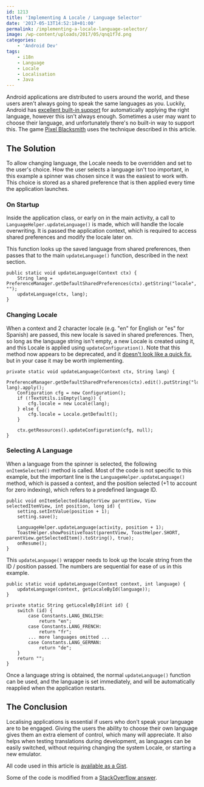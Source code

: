 ```yaml
---
id: 1213
title: 'Implementing A Locale / Language Selector'
date: '2017-05-13T14:52:18+01:00'
permalink: /implementing-a-locale-language-selector/
image: /wp-content/uploads/2017/05/qnq1f7d.png
categories:
    - 'Android Dev'
tags:
    - i18n
    - Language
    - Locale
    - Localisation
    - Java
---
```


Android applications are distributed to users around the world, and these users aren't always going to speak the same languages as you. Luckily, Android has [excellent built-in support](https://developer.android.com/guide/topics/resources/localization.html) for automatically applying the right language, however this isn't always enough. Sometimes a user may want to choose their language, and unfortunately there's no built-in way to support this. The game [Pixel Blacksmith](https://play.google.com/store/apps/details?id=uk.co.jakelee.blacksmith) uses the technique described in this article.

## The Solution

To allow changing language, the Locale needs to be overridden and set to the user's choice. How the user selects a language isn't too important, in this example a spinner was chosen since it was the easiest to work with. This choice is stored as a shared preference that is then applied every time the application launches.

### On Startup

Inside the application class, or early on in the main activity, a call to `LanguageHelper.updateLanguage()` is made, which will handle the locale overwriting. It is passed the application context, which is required to access shared preferences and modify the locale later on.

This function looks up the saved language from shared preferences, then passes that to the main `updateLanguage()` function, described in the next section.

```
public static void updateLanguage(Context ctx) {
    String lang = PreferenceManager.getDefaultSharedPreferences(ctx).getString("locale", "");
    updateLanguage(ctx, lang);
}
```

### Changing Locale

When a context and 2 character locale (e.g. "en" for English or "es" for Spanish) are passed, this new locale is saved in shared preferences. Then, so long as the language string isn't empty, a new Locale is created using it, and this Locale is applied using `updateConfiguration()`. Note that this method now appears to be deprecated, and it [doesn't look like a quick fix](http://stackoverflow.com/questions/40221711/android-context-getresources-updateconfiguration-deprecated/40704077#40704077), but in your case it may be worth implementing.

```
private static void updateLanguage(Context ctx, String lang) {
    PreferenceManager.getDefaultSharedPreferences(ctx).edit().putString("locale", lang).apply();
    Configuration cfg = new Configuration();
    if (!TextUtils.isEmpty(lang)) {
        cfg.locale = new Locale(lang);
    } else {
        cfg.locale = Locale.getDefault();
    }

    ctx.getResources().updateConfiguration(cfg, null);
}
```

### Selecting A Language

When a language from the spinner is selected, the following `onItemSelected()` method is called. Most of the code is not specific to this example, but the important line is the `LanguageHelper.updateLanguage()` method, which is passed a context, and the position selected (+1 to account for zero indexing), which refers to a predefined language ID.

```
public void onItemSelected(AdapterView parentView, View selectedItemView, int position, long id) {
    setting.setIntValue(position + 1);
    setting.save();

    LanguageHelper.updateLanguage(activity, position + 1);
    ToastHelper.showPositiveToast(parentView, ToastHelper.SHORT, parentView.getSelectedItem().toString(), true);
    onResume();
}
```

This `updateLanguage()` wrapper needs to look up the locale string from the ID / position passed. The numbers are sequential for ease of us in this example.

```
public static void updateLanguage(Context context, int language) {
    updateLanguage(context, getLocaleById(language));
}

private static String getLocaleById(int id) {
    switch (id) {
        case Constants.LANG_ENGLISH:
            return "en";
        case Constants.LANG_FRENCH:
            return "fr";
        ... more languages omitted ...
        case Constants.LANG_GERMAN:
            return "de";
    }
    return "";
}
```

Once a language string is obtained, the normal `updateLanguage()` function can be used, and the language is set immediately, and will be automatically reapplied when the application restarts.

## The Conclusion

Localising applications is essential if users who don't speak your language are to be engaged. Giving the users the ability to choose their own language gives them an extra element of control, which many will appreciate. It also helps when testing translations during development, as languages can be easily switched, without requiring changing the system Locale, or starting a new emulator.

All code used in this article is [available as a Gist](https://gist.github.com/JakeSteam/4ee40b6df4e30a968231d38faa2f26de).

Some of the code is modified from a [StackOverflow answer](http://stackoverflow.com/a/23351558/608312).